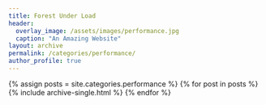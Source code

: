 ```yaml
---
title: Forest Under Load
header:
  overlay_image: /assets/images/performance.jpg
  caption: "An Amazing Website"
layout: archive
permalink: /categories/performance/
author_profile: true
---
```


{% assign posts = site.categories.performance %}
{% for post in posts %}
  {% include archive-single.html %}
{% endfor %}